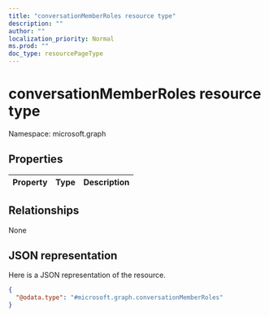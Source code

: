 ```yaml
---
title: "conversationMemberRoles resource type"
description: ""
author: ""
localization_priority: Normal
ms.prod: ""
doc_type: resourcePageType
---
```


# conversationMemberRoles resource type


Namespace: microsoft.graph



## Properties
|Property|Type|Description|
|:---|:---|:---|

## Relationships
None

## JSON representation
Here is a JSON representation of the resource.
<!-- {
  "blockType": "resource",
  "@odata.type": "microsoft.graph.conversationMemberRoles"
}
-->
``` json
{
  "@odata.type": "#microsoft.graph.conversationMemberRoles"
}
```

